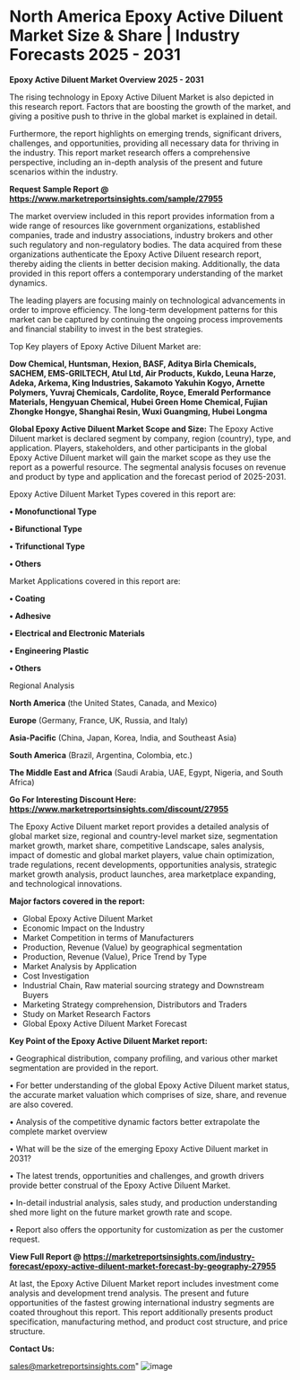 # North America Epoxy Active Diluent Market Size & Share | Industry Forecasts 2025 - 2031

<Strong> Epoxy Active Diluent Market Overview 2025 - 2031</strong>

The rising technology in Epoxy Active Diluent Market is also depicted in this research report. Factors that are boosting the growth of the market, and giving a positive push to thrive in the global market is explained in detail.

Furthermore, the report highlights on emerging trends, significant drivers, challenges, and opportunities, providing all necessary data for thriving in the industry. This report market research offers a comprehensive perspective, including an in-depth analysis of the present and future scenarios within the industry.

<strong>Request Sample Report @ <a href=https://www.marketreportsinsights.com/sample/27955>https://www.marketreportsinsights.com/sample/27955</a></strong>

The market overview included in this report provides information from a wide range of resources like government organizations, established companies, trade and industry associations, industry brokers and other such regulatory and non-regulatory bodies. The data acquired from these organizations authenticate the Epoxy Active Diluent research report, thereby aiding the clients in better decision making. Additionally, the data provided in this report offers a contemporary understanding of the market dynamics.

The leading players are focusing mainly on technological advancements in order to improve efficiency. The long-term development patterns for this market can be captured by continuing the ongoing process improvements and financial stability to invest in the best strategies.

Top Key players of Epoxy Active Diluent Market are:

<strong>Dow Chemical, Huntsman, Hexion, BASF, Aditya Birla Chemicals, SACHEM, EMS-GRILTECH, Atul Ltd, Air Products, Kukdo, Leuna Harze, Adeka, Arkema, King Industries, Sakamoto Yakuhin Kogyo, Arnette Polymers, Yuvraj Chemicals, Cardolite, Royce, Emerald Performance Materials, Hengyuan Chemical, Hubei Green Home Chemical, Fujian Zhongke Hongye, Shanghai Resin, Wuxi Guangming, Hubei Longma</strong>

<strong><b>Global Epoxy Active Diluent Market Scope and Size:</b></strong>
The Epoxy Active Diluent market is declared segment by company, region (country), type, and application. Players, stakeholders, and other participants in the global Epoxy Active Diluent market will gain the market scope as they use the report as a powerful resource. The segmental analysis focuses on revenue and product by type and application and the forecast period of 2025-2031.

Epoxy Active Diluent Market Types covered in this report are:

<strong>• Monofunctional Type

• Bifunctional Type

• Trifunctional Type

• Others</strong>

Market Applications covered in this report are:

<strong>• Coating

• Adhesive

• Electrical and Electronic Materials

• Engineering Plastic

• Others</strong> 

Regional Analysis

<strong>North America</strong> (the United States, Canada, and Mexico)

<strong>Europe</strong> (Germany, France, UK, Russia, and Italy)

<strong>Asia-Pacific</strong> (China, Japan, Korea, India, and Southeast Asia)

<strong>South America</strong> (Brazil, Argentina, Colombia, etc.)

<strong>The Middle East and Africa</strong> (Saudi Arabia, UAE, Egypt, Nigeria, and South Africa)

<strong>Go For Interesting Discount Here: <a href=https://www.marketreportsinsights.com/discount/27955>https://www.marketreportsinsights.com/discount/27955</a></strong>

The Epoxy Active Diluent market report provides a detailed analysis of global market size, regional and country-level market size, segmentation market growth, market share, competitive Landscape, sales analysis, impact of domestic and global market players, value chain optimization, trade regulations, recent developments, opportunities analysis, strategic market growth analysis, product launches, area marketplace expanding, and technological innovations.

<strong><b>Major factors covered in the report:</b></strong>
<ul>
  <li>Global Epoxy Active Diluent Market </li>
  <li>Economic Impact on the Industry</li>
  <li>Market Competition in terms of Manufacturers</li>
  <li>Production, Revenue (Value) by geographical segmentation</li>
  <li>Production, Revenue (Value), Price Trend by Type</li>
  <li>Market Analysis by Application</li>
  <li>Cost Investigation</li>
  <li>Industrial Chain, Raw material sourcing strategy and Downstream Buyers</li>
  <li>Marketing Strategy comprehension, Distributors and Traders</li>
  <li>Study on Market Research Factors</li>
  <li>Global Epoxy Active Diluent Market Forecast</li>
</ul>

<strong><b>Key Point of the Epoxy Active Diluent Market report:</b></strong>

• Geographical distribution, company profiling, and various other market segmentation are provided in the report.

• For better understanding of the global Epoxy Active Diluent market status, the accurate market valuation which comprises of size, share, and revenue are also covered.

• Analysis of the competitive dynamic factors better extrapolate the complete market overview

• What will be the size of the emerging Epoxy Active Diluent market in 2031?

• The latest trends, opportunities and challenges, and growth drivers provide better construal of the Epoxy Active Diluent Market.

• In-detail industrial analysis, sales study, and production understanding shed more light on the future market growth rate and scope.

• Report also offers the opportunity for customization as per the customer request.

<strong><b>View Full Report @ <a href=https://marketreportsinsights.com/industry-forecast/epoxy-active-diluent-market-forecast-by-geography-27955>https://marketreportsinsights.com/industry-forecast/epoxy-active-diluent-market-forecast-by-geography-27955</a></b></strong>


At last, the Epoxy Active Diluent Market report includes investment come analysis and development trend analysis. The present and future opportunities of the fastest growing international industry segments are coated throughout this report. This report additionally presents product specification, manufacturing method, and product cost structure, and price structure.

<strong>Contact Us:</strong>

sales@marketreportsinsights.com"
![image](https://github.com/user-attachments/assets/e9d0e08b-72a7-4127-be10-d984ff9bdc98)
